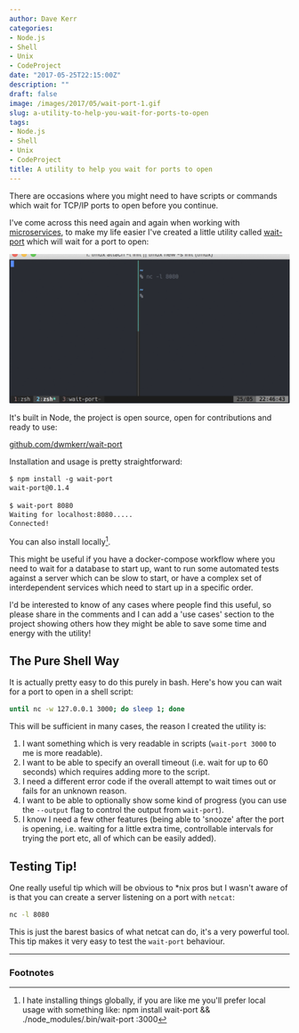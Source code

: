 ```yaml
---
author: Dave Kerr
categories:
- Node.js
- Shell
- Unix
- CodeProject
date: "2017-05-25T22:15:00Z"
description: ""
draft: false
image: /images/2017/05/wait-port-1.gif
slug: a-utility-to-help-you-wait-for-ports-to-open
tags:
- Node.js
- Shell
- Unix
- CodeProject
title: A utility to help you wait for ports to open
---
```



There are occasions where you might need to have scripts or commands which wait for TCP/IP ports to open before you continue.

I've come across this need again and again when working with [microservices](/tag/microservices/), to make my life easier I've created a little utility called [wait-port](https://github.com/dwmkerr/wait-port) which will wait for a port to open:

[![Wait Port Screenshot](images/wait-port.gif)](https://github.com/dwmkerr/wait-port)

It's built in Node, the project is open source, open for contributions and ready to use:

[github.com/dwmkerr/wait-port](https://github.com/dwmkerr/wait-port)

Installation and usage is pretty straightforward:

```
$ npm install -g wait-port
wait-port@0.1.4

$ wait-port 8080
Waiting for localhost:8080.....
Connected!
```

You can also install locally[^1].

This might be useful if you have a docker-compose workflow where you need to wait for a database to start up, want to run some automated tests against a server which can be slow to start, or have a complex set of interdependent services which need to start up in a specific order.

I'd be interested to know of any cases where people find this useful, so please share in the comments and I can add a 'use cases' section to the project showing others how they might be able to save some time and energy with the utility!

## The Pure Shell Way

It is actually pretty easy to do this purely in bash. Here's how you can wait for a port to open in a shell script:

```bash
until nc -w 127.0.0.1 3000; do sleep 1; done
```

This will be sufficient in many cases, the reason I created the utility is:

1. I want something which is very readable in scripts (`wait-port 3000` to me is more readable).
2. I want to be able to specify an overall timeout (i.e. wait for up to 60 seconds) which requires adding more to the script.
3. I need a different error code if the overall attempt to wait times out or fails for an unknown reason.
4. I want to be able to optionally show some kind of progress (you can use the `--output` flag to control the output from `wait-port`).
5. I know I need a few other features (being able to 'snooze' after the port is opening, i.e. waiting for a little extra time, controllable intervals for trying the port etc, all of which can be easily added).

## Testing Tip!

One really useful tip which will be obvious to *nix pros but I wasn't aware of is that you can create a server listening on a port with `netcat`:

```bash
nc -l 8080
```

This is just the barest basics of what netcat can do, it's a very powerful tool. This tip makes it very easy to test the `wait-port` behaviour.

---

### Footnotes

[^1]: I hate installing things globally, if you are like me you'll prefer local usage with something like: npm install wait-port && ./node_modules/.bin/wait-port :3000</code>

